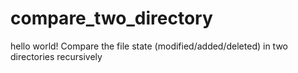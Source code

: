 # compare_two_directory
hello world!
Compare the file state (modified/added/deleted) in two directories recursively

